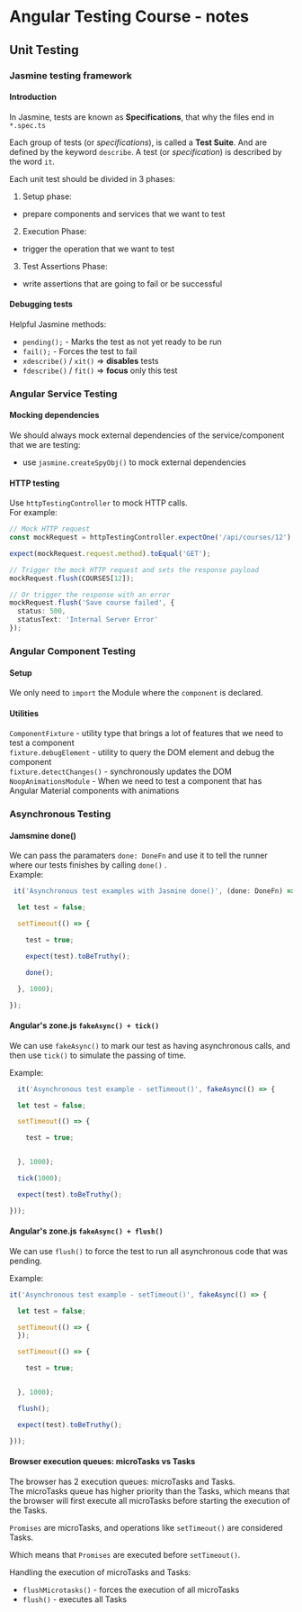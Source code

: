 # Angular Testing Course - notes

## Unit Testing

### Jasmine testing framework

#### Introduction

In Jasmine, tests are known as **Specifications**, that why the files end in `*.spec.ts`

Each group of tests (or *specifications*), is called a **Test Suite**. And are defined by the keyword `describe`. A
test (or _specification_) is described by the word `it`.

Each unit test should be divided in 3 phases:

1. Setup phase:

* prepare components and services that we want to test

2. Execution Phase:

* trigger the operation that we want to test

3. Test Assertions Phase:

* write assertions that are going to fail or be successful

#### Debugging tests

Helpful Jasmine methods:

* `pending();` - Marks the test as not yet ready to be run
* `fail();` - Forces the test to fail
* `xdescribe()` / `xit()` => **disables** tests
* `fdescribe()` / `fit()` => **focus** only this test

### Angular Service Testing

#### Mocking dependencies

We should always mock external dependencies of the service/component that we are testing:

* use `jasmine.createSpyObj()` to mock external dependencies

#### HTTP testing

Use `httpTestingController` to mock HTTP calls. <br>For example:

```typescript
// Mock HTTP request
const mockRequest = httpTestingController.expectOne('/api/courses/12');

expect(mockRequest.request.method).toEqual('GET');

// Trigger the mock HTTP request and sets the response payload
mockRequest.flush(COURSES[12]);

// Or trigger the response with an error
mockRequest.flush('Save course failed', {
  status: 500,
  statusText: 'Internal Server Error'
});
```

### Angular Component Testing

#### Setup

We only need to `import` the Module where the `component` is declared.

#### Utilities

`ComponentFixture` - utility type that brings a lot of features that we need to test a component <br>
`fixture.debugElement` - utility to query the DOM element and debug the component <br>
`fixture.detectChanges()` - synchronously updates the DOM <br>
`NoopAnimationsModule` - When we need to test a component that has Angular Material components with animations

### Asynchronous Testing

#### Jamsmine done()

We can pass the paramaters `done: DoneFn` and use it to tell the runner where our tests finishes by calling `done()`
. <br>
Example:

```typescript
 it('Asynchronous test examples with Jasmine done()', (done: DoneFn) => {

  let test = false;

  setTimeout(() => {

    test = true;

    expect(test).toBeTruthy();

    done();

  }, 1000);

});
```

#### Angular's zone.js `fakeAsync() + tick()`

We can use `fakeAsync()` to mark our test as having asynchronous calls, and then use `tick()` to simulate the passing of
time.

Example:

```typescript
  it('Asynchronous test example - setTimeout()', fakeAsync(() => {

  let test = false;

  setTimeout(() => {

    test = true;


  }, 1000);

  tick(1000);

  expect(test).toBeTruthy();

}));
```

#### Angular's zone.js `fakeAsync() + flush()`

We can use `flush()` to force the test to run all asynchronous code that was pending.

Example:

```typescript
it('Asynchronous test example - setTimeout()', fakeAsync(() => {

  let test = false;

  setTimeout(() => {
  });

  setTimeout(() => {

    test = true;


  }, 1000);

  flush();

  expect(test).toBeTruthy();

}));
```

#### Browser execution queues: microTasks vs Tasks

The browser has 2 execution queues: microTasks and Tasks.<br>
The microTasks queue has higher priority than the Tasks, which means that the browser will first execute all microTasks
before starting the execution of the Tasks.

`Promises` are microTasks, and operations like `setTimeout()` are considered Tasks.

Which means that `Promises` are executed before `setTimeout()`.

Handling the execution of microTasks and Tasks:

* `flushMicrotasks()` - forces the execution of all microTasks<br>
* `flush()` - executes all Tasks

